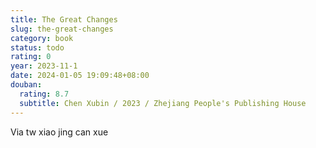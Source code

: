 ```yaml
---
title: The Great Changes
slug: the-great-changes
category: book
status: todo
rating: 0
year: 2023-11-1
date: 2024-01-05 19:09:48+08:00
douban:
  rating: 8.7
  subtitle: Chen Xubin / 2023 / Zhejiang People's Publishing House
---
```


Via tw xiao jing can xue
